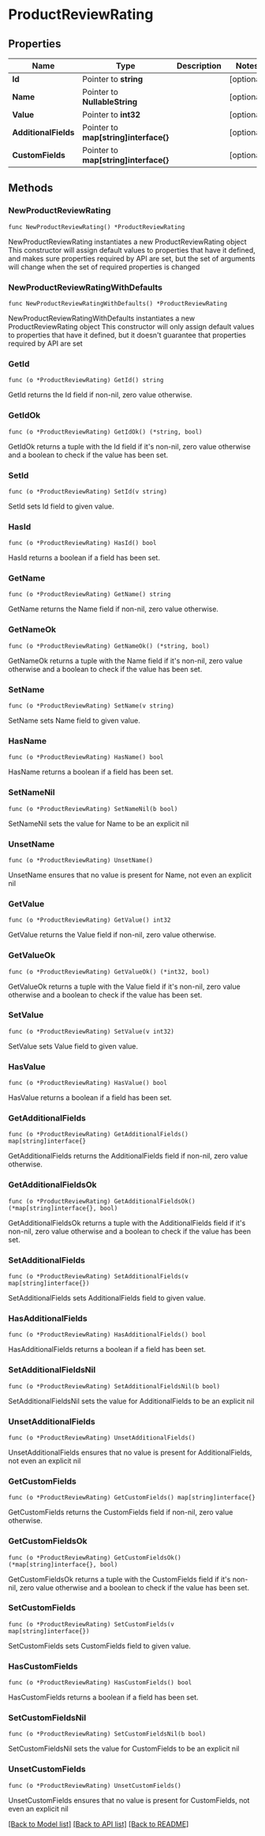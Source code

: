 # ProductReviewRating

## Properties

Name | Type | Description | Notes
------------ | ------------- | ------------- | -------------
**Id** | Pointer to **string** |  | [optional] 
**Name** | Pointer to **NullableString** |  | [optional] 
**Value** | Pointer to **int32** |  | [optional] 
**AdditionalFields** | Pointer to **map[string]interface{}** |  | [optional] 
**CustomFields** | Pointer to **map[string]interface{}** |  | [optional] 

## Methods

### NewProductReviewRating

`func NewProductReviewRating() *ProductReviewRating`

NewProductReviewRating instantiates a new ProductReviewRating object
This constructor will assign default values to properties that have it defined,
and makes sure properties required by API are set, but the set of arguments
will change when the set of required properties is changed

### NewProductReviewRatingWithDefaults

`func NewProductReviewRatingWithDefaults() *ProductReviewRating`

NewProductReviewRatingWithDefaults instantiates a new ProductReviewRating object
This constructor will only assign default values to properties that have it defined,
but it doesn't guarantee that properties required by API are set

### GetId

`func (o *ProductReviewRating) GetId() string`

GetId returns the Id field if non-nil, zero value otherwise.

### GetIdOk

`func (o *ProductReviewRating) GetIdOk() (*string, bool)`

GetIdOk returns a tuple with the Id field if it's non-nil, zero value otherwise
and a boolean to check if the value has been set.

### SetId

`func (o *ProductReviewRating) SetId(v string)`

SetId sets Id field to given value.

### HasId

`func (o *ProductReviewRating) HasId() bool`

HasId returns a boolean if a field has been set.

### GetName

`func (o *ProductReviewRating) GetName() string`

GetName returns the Name field if non-nil, zero value otherwise.

### GetNameOk

`func (o *ProductReviewRating) GetNameOk() (*string, bool)`

GetNameOk returns a tuple with the Name field if it's non-nil, zero value otherwise
and a boolean to check if the value has been set.

### SetName

`func (o *ProductReviewRating) SetName(v string)`

SetName sets Name field to given value.

### HasName

`func (o *ProductReviewRating) HasName() bool`

HasName returns a boolean if a field has been set.

### SetNameNil

`func (o *ProductReviewRating) SetNameNil(b bool)`

 SetNameNil sets the value for Name to be an explicit nil

### UnsetName
`func (o *ProductReviewRating) UnsetName()`

UnsetName ensures that no value is present for Name, not even an explicit nil
### GetValue

`func (o *ProductReviewRating) GetValue() int32`

GetValue returns the Value field if non-nil, zero value otherwise.

### GetValueOk

`func (o *ProductReviewRating) GetValueOk() (*int32, bool)`

GetValueOk returns a tuple with the Value field if it's non-nil, zero value otherwise
and a boolean to check if the value has been set.

### SetValue

`func (o *ProductReviewRating) SetValue(v int32)`

SetValue sets Value field to given value.

### HasValue

`func (o *ProductReviewRating) HasValue() bool`

HasValue returns a boolean if a field has been set.

### GetAdditionalFields

`func (o *ProductReviewRating) GetAdditionalFields() map[string]interface{}`

GetAdditionalFields returns the AdditionalFields field if non-nil, zero value otherwise.

### GetAdditionalFieldsOk

`func (o *ProductReviewRating) GetAdditionalFieldsOk() (*map[string]interface{}, bool)`

GetAdditionalFieldsOk returns a tuple with the AdditionalFields field if it's non-nil, zero value otherwise
and a boolean to check if the value has been set.

### SetAdditionalFields

`func (o *ProductReviewRating) SetAdditionalFields(v map[string]interface{})`

SetAdditionalFields sets AdditionalFields field to given value.

### HasAdditionalFields

`func (o *ProductReviewRating) HasAdditionalFields() bool`

HasAdditionalFields returns a boolean if a field has been set.

### SetAdditionalFieldsNil

`func (o *ProductReviewRating) SetAdditionalFieldsNil(b bool)`

 SetAdditionalFieldsNil sets the value for AdditionalFields to be an explicit nil

### UnsetAdditionalFields
`func (o *ProductReviewRating) UnsetAdditionalFields()`

UnsetAdditionalFields ensures that no value is present for AdditionalFields, not even an explicit nil
### GetCustomFields

`func (o *ProductReviewRating) GetCustomFields() map[string]interface{}`

GetCustomFields returns the CustomFields field if non-nil, zero value otherwise.

### GetCustomFieldsOk

`func (o *ProductReviewRating) GetCustomFieldsOk() (*map[string]interface{}, bool)`

GetCustomFieldsOk returns a tuple with the CustomFields field if it's non-nil, zero value otherwise
and a boolean to check if the value has been set.

### SetCustomFields

`func (o *ProductReviewRating) SetCustomFields(v map[string]interface{})`

SetCustomFields sets CustomFields field to given value.

### HasCustomFields

`func (o *ProductReviewRating) HasCustomFields() bool`

HasCustomFields returns a boolean if a field has been set.

### SetCustomFieldsNil

`func (o *ProductReviewRating) SetCustomFieldsNil(b bool)`

 SetCustomFieldsNil sets the value for CustomFields to be an explicit nil

### UnsetCustomFields
`func (o *ProductReviewRating) UnsetCustomFields()`

UnsetCustomFields ensures that no value is present for CustomFields, not even an explicit nil

[[Back to Model list]](../README.md#documentation-for-models) [[Back to API list]](../README.md#documentation-for-api-endpoints) [[Back to README]](../README.md)


